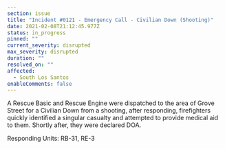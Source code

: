 ```yaml
---
section: issue
title: "Incident #0121 - Emergency Call - Civilian Down (Shooting)"
date: 2021-02-08T21:12:45.977Z
status: in_progress
pinned: ""
current_severity: disrupted
max_severity: disrupted
duration: ""
resolved_on: ""
affected:
  - South Los Santos
enableComments: false
---
```

A Rescue Basic and Rescue Engine were dispatched to the area of Grove Street for a Civilian Down from a shooting, after responding, firefighters quickly identified a singular casualty and attempted to provide medical aid to them. Shortly after, they were declared DOA.

Responding Units: RB-31, RE-3